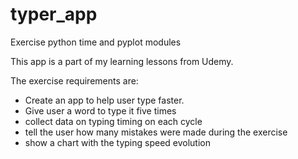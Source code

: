 # typer_app
Exercise python time and pyplot modules

This app is a part of my learning lessons from Udemy.

The exercise requirements are: 

- Create an app to help user type faster. 
- Give user a word to type it five times
- collect data on typing timing on each cycle
- tell the user how many mistakes were made during the exercise
- show a chart with the typing speed evolution
